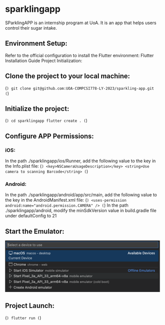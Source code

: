 # sparklingapp

SParklingAPP is an internship program at UoA. It is an app that helps users control their sugar intake.

## Environment Setup:

Refer to the official configuration to install the Flutter environment: Flutter Installation Guide
Project Initialization:

## Clone the project to your local machine:
(```)
git clone git@github.com:UOA-COMPCSI778-LY-2023/sparkling-app.git
(```)
## Initialize the project:
(```)
cd sparklingapp
flutter create .
(```)
## Configure APP Permissions:

### iOS:
In the path ./sparklingapp/ios/Runner, add the following value to the <dict> key in the Info.plist file:
(```)
<key>NSCameraUsageDescription</key>
<string>Use camera to scanning Barcode</string>
(```)
### Android:
In the path ./sparklingapp/android/app/src/main, add the following value to the <manifest> key in the AndroidManifest.xml file:
(```)
<uses-permission android:name="android.permission.CAMERA" />
(```)
In the path ./sparklingapp/android, modify the minSdkVersion value in build.gradle file under defaultConfig to 21

## Start the Emulator:

![VS Code select ](./files/vscode_choose_platform.png)

## Project Launch:
(```)
flutter run
(```)